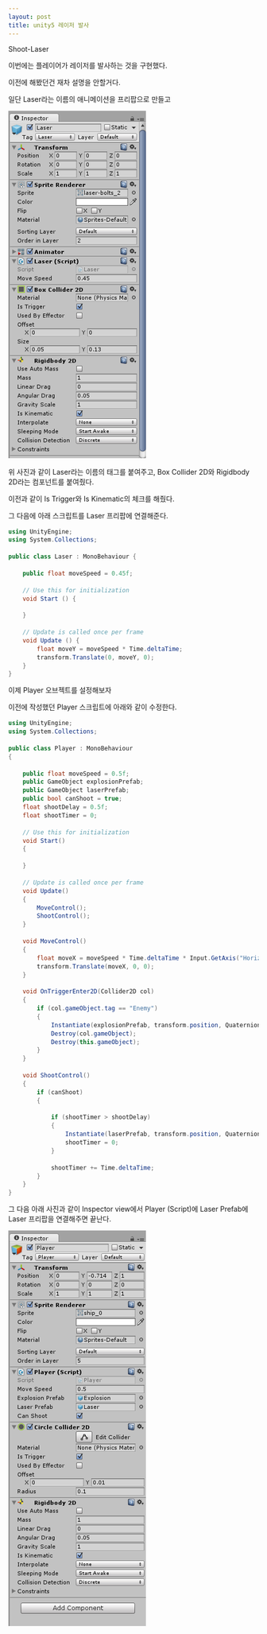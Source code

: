 ```yaml
---
layout: post
title: unity5 레이저 발사
---
```


Shoot-Laser

이번에는 플레이어가 레이저를 발사하는 것을 구현했다.

이전에 해봤던건 재차 설명을 안할거다.

일단 Laser라는 이름의 애니메이션을 프리팝으로 만들고

![1](/images/04181-1.PNG)

위 사진과 같이 Laser라는 이름의 태그를 붙여주고, Box Collider 2D와 Rigidbody 2D라는 컴포넌트를 붙여줬다.

이전과 같이 Is Trigger와 Is Kinematic의 체크를 해줬다.

그 다음에 아래 스크립트를 Laser 프리팝에 연결해준다.

```c#
using UnityEngine;
using System.Collections;

public class Laser : MonoBehaviour {

    public float moveSpeed = 0.45f;

	// Use this for initialization
	void Start () {
	
	}
	
	// Update is called once per frame
	void Update () {
        float moveY = moveSpeed * Time.deltaTime;
        transform.Translate(0, moveY, 0);
	}
}
```

이제 Player 오브젝트를 설정해보자

이전에 작성했던 Player 스크립트에 아래와 같이 수정한다.

```c#
using UnityEngine;
using System.Collections;

public class Player : MonoBehaviour
{

    public float moveSpeed = 0.5f;
    public GameObject explosionPrefab;
    public GameObject laserPrefab;
    public bool canShoot = true;
    float shootDelay = 0.5f;
    float shootTimer = 0;

    // Use this for initialization
    void Start()
    {

    }

    // Update is called once per frame
    void Update()
    {
        MoveControl();
        ShootControl();
    }

    void MoveControl()
    {
        float moveX = moveSpeed * Time.deltaTime * Input.GetAxis("Horizontal");
        transform.Translate(moveX, 0, 0);
    }

    void OnTriggerEnter2D(Collider2D col)
    {
        if (col.gameObject.tag == "Enemy")
        {
            Instantiate(explosionPrefab, transform.position, Quaternion.identity);
            Destroy(col.gameObject);
            Destroy(this.gameObject);
        }
    }

    void ShootControl()
    {
        if (canShoot)
        {

            if (shootTimer > shootDelay)
            {
                Instantiate(laserPrefab, transform.position, Quaternion.identity);
                shootTimer = 0;
            }

            shootTimer += Time.deltaTime;
        }
    }
}
```

그 다음 아래 사진과 같이 Inspector view에서 Player (Script)에 Laser Prefab에 Laser 프리팝을 연결해주면 끝난다.

![2](/images/04181-2.PNG)
